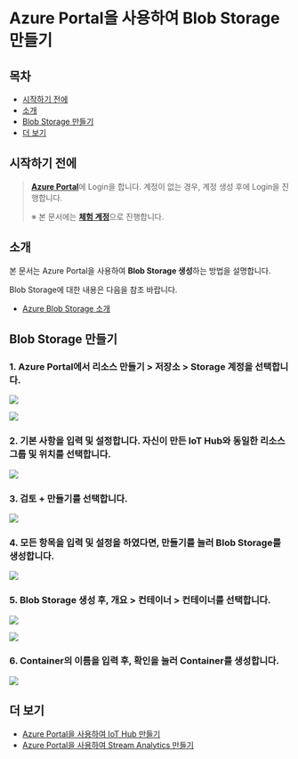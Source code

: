 # Azure Portal을 사용하여 Blob Storage 만들기



## 목차

- [시작하기 전에](#Prerequisites)
- [소개](#Introduction)
- [Blob Storage 만들기](#Create_Blob_Storage)
- [더 보기](#Read_More)



<a name="Prerequisites"></a>
## 시작하기 전에

> [**Azure Portal**][Link-Azure-Portal]에 Login을 합니다. 계정이 없는 경우, 계정 생성 후에 Login을 진행합니다.
>
> ※ 본 문서에는 [**체험 계정**][Link-Azure-Account-Free]으로 진행합니다.



<a name="Introduction"></a>
## 소개

본 문서는 Azure Portal을 사용하여 **Blob Storage 생성**하는 방법을 설명합니다.

Blob Storage에 대한 내용은 다음을 참조 바랍니다.

- [Azure Blob Storage 소개][Link-Introduction_To_Azure_Blob_Storage]



<a name="Create_Blob_Storage"></a>
## Blob Storage 만들기

### 1. Azure Portal에서 **리소스 만들기** > **저장소** > **Storage 계정**을 선택합니다.

![][Link-Create_Blob_Storage_1]

![][Link-Create_Blob_Storage_2]

### 2. **기본 사항**을 입력 및 설정합니다. 자신이 만든 **IoT Hub와 동일한 리소스 그룹 및 위치**를 선택합니다.

![][Link-Create_Blob_Storage_4]

### 3. **검토 + 만들기**를 선택합니다.

![][Link-Create_Blob_Storage_5]

### 4. 모든 항목을 입력 및 설정을 하였다면, **만들기**를 눌러 Blob Storage를 생성합니다.

![][Link-Create_Blob_Storage_6]

### 5. Blob Storage 생성 후, **개요** > **컨테이너** > **컨테이너**를 선택합니다.

![][Link-Create_Blob_Storage_10]

![][Link-Create_Blob_Storage_11]

### 6. Container의 **이름**을 입력 후, **확인**을 눌러 Container를 생성합니다.

![][Link-Create_Blob_Storage_12]



<a name="Read_More"></a>
## 더 보기

- [Azure Portal을 사용하여 IoT Hub 만들기][Link-Create_IoT_Hub_Through_Azure_Portal]
- [Azure Portal을 사용하여 Stream Analytics 만들기][Link-Create_Stream_Analytics_Through_Azure_Portal]



[Link-Azure-Portal]: https://portal.azure.com/
[Link-Azure-Account-Free]: https://azure.microsoft.com/ko-kr/free/
[Link-Introduction_To_Azure_Blob_Storage]: https://docs.microsoft.com/ko-kr/azure/storage/blobs/storage-blobs-introduction
[Link-Create_Blob_Storage_1]: https://github.com/Wiznet/azure-iot-kr/blob/master/images/create_blob_storage_1.png
[Link-Create_Blob_Storage_2]: https://github.com/Wiznet/azure-iot-kr/blob/master/images/create_blob_storage_2.png
[Link-Create_Blob_Storage_4]: https://github.com/Wiznet/azure-iot-kr/blob/master/images/create_blob_storage_4.png
[Link-Create_Blob_Storage_5]: https://github.com/Wiznet/azure-iot-kr/blob/master/images/create_blob_storage_5.png
[Link-Create_Blob_Storage_6]: https://github.com/Wiznet/azure-iot-kr/blob/master/images/create_blob_storage_6.png
[Link-Create_Blob_Storage_10]: https://github.com/Wiznet/azure-iot-kr/blob/master/images/create_blob_storage_10.png
[Link-Create_Blob_Storage_11]: https://github.com/Wiznet/azure-iot-kr/blob/master/images/create_blob_storage_11.png
[Link-Create_Blob_Storage_12]: https://github.com/Wiznet/azure-iot-kr/blob/master/images/create_blob_storage_12.png
[Link-Create_IoT_Hub_Through_Azure_Portal]: https://docs.microsoft.com/ko-kr/azure/iot-hub/iot-hub-create-through-portal
[Link-Create_Stream_Analytics_Through_Azure_Portal]: https://github.com/Wiznet/azure-iot-kr/blob/master/docs/Azure_Cloud/create_stream_analytics_through_azure_portal.md